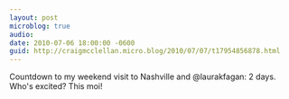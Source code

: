 ```yaml
---
layout: post
microblog: true
audio: 
date: 2010-07-06 18:00:00 -0600
guid: http://craigmcclellan.micro.blog/2010/07/07/t17954856878.html
---
```

Countdown to my weekend visit to Nashville and @laurakfagan: 2 days. Who's excited? This moi!
